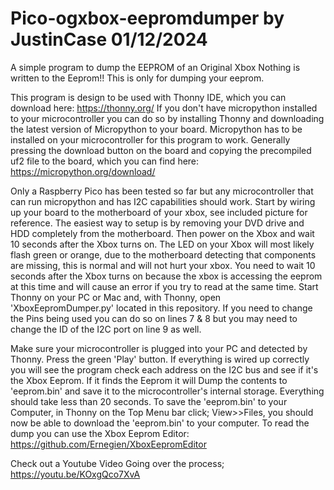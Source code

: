 # Pico-ogxbox-eepromdumper by JustinCase 01/12/2024


 A simple program to dump the EEPROM of an Original Xbox
 Nothing is written to the Eeprom!! This is only for dumping your eeprom.
    
This program is design to be used with Thonny IDE, which you can download here: https://thonny.org/
If you don't have micropython installed to your microcontroller you can do so by installing Thonny and downloading the latest version of Micropython to your board. Micropython has to be installed on your microcontroller for this program to work. Generally pressing the download button on the board and copying the precompiled uf2 file to the board, which you can find here: https://micropython.org/download/



Only a Raspberry Pico has been tested so far but any microcontroller that can run micropython and has I2C capabilities should work.
Start by wiring up your board to the motherboard of your xbox, see included picture for reference.
The easiest way to setup is by removing your DVD drive and HDD completely from the motherboard. Then power on the Xbox and wait 10 seconds after the Xbox turns on. The LED on your Xbox will most likely flash green or orange, due to the motherboard detecting that components are missing, this is normal and will not hurt your xbox. You need to wait 10 seconds after the Xbox turns on because the xbox is accessing the eeprom at this time and will cause an error if you try to read at the same time. Start Thonny on your PC or Mac and, with Thonny, open 'XboxEepromDumper.py' located in this repository. If you need to change the Pins being used you can do so on lines 7 & 8 but you may need to change the ID of the I2C port on line 9 as well.


Make sure your microcontroller is plugged into your PC and detected by Thonny. Press the green 'Play' button. If everything is wired up correctly you will see the program check each address on the I2C bus and see if it's the Xbox Eeprom. If it finds the Eeprom it will Dump the contents to 'eeprom.bin' and save it to the microcontroller's internal storage. Everything should take less than 20 seconds.
To save the 'eeprom.bin' to your Computer, in Thonny on the Top Menu bar click; View>>Files, you should now be able to download the 'eeprom.bin' to your computer. To read the dump you can use the Xbox Eeprom Editor: https://github.com/Ernegien/XboxEepromEditor

Check out a Youtube Video Going over the process;
https://youtu.be/KOxgQco7XvA
